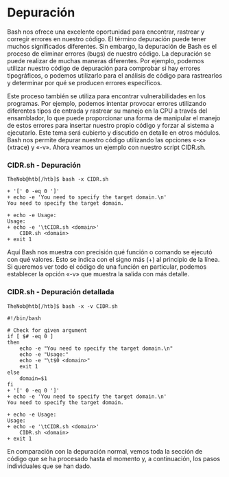 # Depuración

Bash nos ofrece una excelente oportunidad para encontrar, rastrear y corregir errores en nuestro código. El término depuración puede tener muchos significados diferentes. Sin embargo, la depuración de Bash es el proceso de eliminar errores (bugs) de nuestro código. La depuración se puede realizar de muchas maneras diferentes. Por ejemplo, podemos utilizar nuestro código de depuración para comprobar si hay errores tipográficos, o podemos utilizarlo para el análisis de código para rastrearlos y determinar por qué se producen errores específicos.


Este proceso también se utiliza para encontrar vulnerabilidades en los programas. Por ejemplo, podemos intentar provocar errores utilizando diferentes tipos de entrada y rastrear su manejo en la CPU a través del ensamblador, lo que puede proporcionar una forma de manipular el manejo de estos errores para insertar nuestro propio código y forzar al sistema a ejecutarlo. Este tema será cubierto y discutido en detalle en otros módulos. Bash nos permite depurar nuestro código utilizando las opciones «-x» (xtrace) y «-v». Ahora veamos un ejemplo con nuestro script CIDR.sh.


### CIDR.sh - Depuración
```console
TheNob@htb[/htb]$ bash -x CIDR.sh

+ '[' 0 -eq 0 ']'
+ echo -e 'You need to specify the target domain.\n'
You need to specify the target domain.

+ echo -e Usage:
Usage:
+ echo -e '\tCIDR.sh <domain>'
	CIDR.sh <domain>
+ exit 1
```

Aquí Bash nos muestra con precisión qué función o comando se ejecutó con qué valores. Esto se indica con el signo más (+) al principio de la línea. Si queremos ver todo el código de una función en particular, podemos establecer la opción «-v» que muestra la salida con más detalle.

### CIDR.sh - Depuración detallada
```console
TheNob@htb[/htb]$ bash -x -v CIDR.sh

#!/bin/bash

# Check for given argument
if [ $# -eq 0 ]
then
	echo -e "You need to specify the target domain.\n"
	echo -e "Usage:"
	echo -e "\t$0 <domain>"
	exit 1
else
	domain=$1
fi
+ '[' 0 -eq 0 ']'
+ echo -e 'You need to specify the target domain.\n'
You need to specify the target domain.

+ echo -e Usage:
Usage:
+ echo -e '\tCIDR.sh <domain>'
	CIDR.sh <domain>
+ exit 1
```
En comparación con la depuración normal, vemos toda la sección de código que se ha procesado hasta el momento y, a continuación, los pasos individuales que se han dado.
